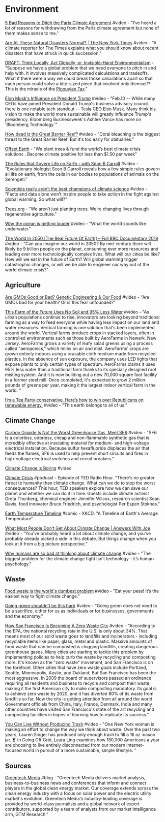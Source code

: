 # Environment

[5 Bad Reasons to Ditch the Paris Climate Agreement](https://www.youtube.com/watch?v=1WKoj-kodBw&list=PLIilwIraDV2JwXZ5bQ500pxPe0PyL3m7L&index=2) \#video - "I've heard a lot of reasons for withdrawing from the Paris climate agreement but none of them makes sense to me."

[Are All These Natural Disasters Normal? \| The New York Times](https://www.youtube.com/watch?v=JWXvgvyvKX8&list=PLIilwIraDV2LQHeTYrboyJ7VGzGImXjoz&index=2) \#video - "A climate reporter for The Times explains what you should know about recent disasters that have struck in quick succession."

[DRAFT: Think Locally, Act Globally; or, Invisible-Hand Environmentalism](http://doc.dreev.es/pigou) - "Suppose we have a global problem that we need everyone to pitch in and help with. It involves massively complicated calculations and tradeoffs. What if there were a way we could break those calculations apart so that each person could solve a bite-sized piece that involved only themself? This is the miracle of the [Pigouvian Tax](http://gregmankiw.blogspot.com/2006/10/pigou-club-manifesto.html)."

[Elon Musk's Influence on President Trump](https://www.youtube.com/watch?v=IHAWP6olnbw&list=PLIilwIraDV2LQHeTYrboyJ7VGzGImXjoz&index=2) \#video - "Feb.10 -- While many CEOs have joined President Donald Trump's business advisory council, there is one notable tech standout -- Tesla CEO Elon Musk. Many think his vision to make the world more sustainable will greatly influence Trump's presidency. Bloomberg Businessweek's Ashlee Vance has more on 'Bloomberg Technology.'"

[How dead is the Great Barrier Reef?](https://www.youtube.com/watch?v=BO44JlAElXM&list=PLIilwIraDV2LQHeTYrboyJ7VGzGImXjoz&index=2) \#video - "Coral bleaching is the biggest threat to the Great Barrier Reef. But it's too early for obituaries."

[Offset Earth](https://offset.earth/) - "We plant trees & fund the world’s best climate crisis solutions. Become climate positive for less than $1.50 per week"

[The Rules that Govern Life on Earth - with Sean B Carroll](https://www.youtube.com/watch?v=yzDISuJdfZk&list=PLIilwIraDV2LQHeTYrboyJ7VGzGImXjoz&index=2) \#video - "Evolutionary biologist Sean B Carroll reveals how a few simple rules govern all life on earth, from the cells in our bodies to populations of animals on the Serengeti."

[Scientists really aren’t the best champions of climate science](https://www.youtube.com/watch?v=-qfI3DZmmQw&list=PLIilwIraDV2LQHeTYrboyJ7VGzGImXjoz&index=2) \#video - "Facts and data alone won’t inspire people to take action in the fight against global warming. So what will?"

[Trees.org](https://trees.org/) - "We aren’t just planting trees. We’re changing lives through regenerative agriculture."

[Why the ocean is getting louder](https://www.youtube.com/watch?v=CrpkZkwTvu0&list=PLIilwIraDV2LQHeTYrboyJ7VGzGImXjoz&index=2) \#video - "What the world sounds like underwater."

[The World In 2050 \[The Real Future Of Earth\] – Full BBC Documentary 2018](https://www.youtube.com/watch?v=XeEYaX82jSE&list=PLIilwIraDV2LQHeTYrboyJ7VGzGImXjoz&index=2) \#video - "Can you imagine our world in 2050? By mid-century there will likely be 9 billion people on the planet, consuming ever more resources and leading ever more technologically complex lives. What will our cities be like? How will we eat in the future of Earth? Will global warming trigger catastrophic changes, or will we be able to engineer our way out of the world climate crisis?"

## Agriculture

[Are GMOs Good or Bad? Genetic Engineering & Our Food](https://www.youtube.com/watch?v=7TmcXYp8xu4&list=PLIilwIraDV2LQHeTYrboyJ7VGzGImXjoz&index=2) \#video - "Are GMOs bad for your health? Or is this fear unfounded?"

[This Farm of the Future Uses No Soil and 95% Less Water](https://www.youtube.com/watch?v=-_tvJtUHnmU&list=PLIilwIraDV2LQHeTYrboyJ7VGzGImXjoz) \#video - "As urban populations continue to rise, innovators are looking beyond traditional farming as a way to feed everyone while having less impact on our land and water resources. Vertical farming is one solution that's been implemented around the world. Vertical farms produce crops in stacked layers, often in controlled environments such as those built by AeroFarms in Newark, New Jersey. AeroFarms grows a variety of leafy salad greens using a process called "aeroponics," which relies on air and mist. AeroFarms' crops are grown entirely indoors using a reusable cloth medium made from recycled plastics. In the absence of sun exposure, the company uses LED lights that expose plants to only certain types of spectrum. AeroFarms claims it uses 95% less water than a traditional farm thanks to its specially designed root misting system. And it is now building out a new 70,000 square foot facility in a former steel mill. Once  completed, it's expected to grow 2 million pounds of greens per year, making it the largest indoor vertical farm in the world."

[I’m a Tea Party conservative. Here’s how to win over Republicans on renewable energy.](https://www.youtube.com/watch?v=nbmt_WeNBck&list=PLIilwIraDV2LQHeTYrboyJ7VGzGImXjoz&index=2) \#video - "This earth belongs to all of us."

## Climate Change

[Carbon Dioxide Is Not the Worst Greenhouse Gas, Meet SF6](https://invidio.us/watch?v=uGpDFgTfRYU) \#video - "SF6 is a colorless, odorless, cheap and non-flammable synthetic gas that is incredibly effective at insulating material for medium- and high-voltage electrical installation. Because sulfur hexafluoride displaces the air that feeds the flames, SF6 is used to help prevent short circuits and fires in high-voltage electrical switches and circuit breakers."

[Climate Change is Boring](https://www.youtube.com/watch?v=eNx9tvCrvv8&list=PLIilwIraDV2LQHeTYrboyJ7VGzGImXjoz&index=2) \#video

[Climate Crisis](https://www.stitcher.com/podcast/national-public-radio/npr-ted-radio-hour-podcast/e/61751327?refid=asa&autoplay=true) \#podcast - Episode of TED Radio Hour. "There's no greater threat to humanity than climate change. What can we do to stop the worst consequences? This hour, TED speakers explore how we can save our planet and whether we can do it in time. Guests include climate activist Greta Thunberg, chemical engineer Jennifer Wilcox, research scientist Sean Davis, food innovator Bruce Friedrich, and psychologist Per Espen Stoknes."

[Earth Temperature Timeline](https://xkcd.com/1732/) \#comic - XKCD. "A Timeline of Earth's Average Temperature"

[What Most People Don't Get About Climate Change \| Answers With Joe](https://www.youtube.com/watch?v=GYJDAmDX2dM&list=PLIilwIraDV2LQHeTYrboyJ7VGzGImXjoz&index=2) \#video - "You've probably heard a lot about climate change, and you've probably already picked a side in this debate. But things change when you look at it from a big picture perspective."

[Why humans are so bad at thinking about climate change](https://www.youtube.com/watch?v=DkZ7BJQupVA&list=PLIilwIraDV2LQHeTYrboyJ7VGzGImXjoz&index=2) \#video - "The biggest problem for the climate change fight isn’t technology – it’s human psychology."

## Waste

[Food waste is the world's dumbest problem](https://www.youtube.com/watch?v=6RlxySFrkIM&list=PLIilwIraDV2LQHeTYrboyJ7VGzGImXjoz&index=2) \#video - "Eat your peas! It’s the easiest way to fight climate change."

[Going green shouldn't be this hard](https://www.youtube.com/watch?v=BxKfpt70rLI&list=PLIilwIraDV2JwXZ5bQ500pxPe0PyL3m7L&index=2) \#video - "Going green does not need to be a sacrifice, either for us as individuals or for businesses, governments and the economy."

[How San Francisco Is Becoming A Zero Waste City](https://www.youtube.com/watch?v=Cg3OA1s8-SI&list=PLIilwIraDV2LQHeTYrboyJ7VGzGImXjoz&index=2) \#video - "According to the EPA, the national recycling rate in the U.S. is only about 34%. That means most of our solid waste goes to landfills and incinerators - including recyclable items like paper, glass, metal and plastic. Massive amounts of food waste that can be composted is clogging landfills, creating dangerous greenhouse gases. Many cities are starting to tackle this problem by implementing policies to help curb the waste by recycling and composting more. It's known as the "zero waste" movement, and San Francisco is on the forefront. Other cities that have zero waste goals include Portland, Seattle, Minneapolis, Austin, and Oakland. But San Francisco has been the most aggressive. In 2009 the board of supervisors passed an ordinance requiring all residents and business to recycle and compost their waste, making it the first American city to make composting mandatory. Its goal is to achieve zero waste by 2020, and it has diverted 80% of its waste from landfills so far. Now the city is getting attention from all around the world. Government officials from China, Italy, France, Denmark, India and many other countries have visited San Francisco's state of the art recycling and composting facilities in hopes of learning how to replicate its success."

[You Can Live Without Producing Trash](https://www.youtube.com/watch?v=nYDQcBQUDpw&list=PLIilwIraDV2LQHeTYrboyJ7VGzGImXjoz&index=2) \#video - "One New York woman is making an effort to change the way we think about waste. Over the past two years, Lauren Singer has produced only enough trash to fill a 16 oz mason jar. ❡ In Going Off Grid, Laura Ling examines how 180,000 Americans a year are choosing to live entirely disconnected from our modern internet-focused world in pursuit of a more sustainable, simple lifestyle. "

## Sources

[Greentech Media](https://www.greentechmedia.com/#gs.nzgu9y) \#blog - "Greentech Media delivers market analysis, business-to-business news and conferences that inform and connect players in the global clean energy market. Our coverage extends across the clean energy industry with a focus on solar power and the electric utility market's evolution. Greentech Media's industry-leading coverage is provided by world-class journalists and a global network of expert contributors, supported by a team of analysts from our market intelligence arm, GTM Research."

